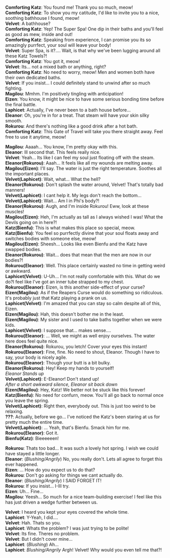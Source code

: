 **Comforting Katz**: You found me! Thank you so much, meow!  
**Comforting Katz**: To show you my catitude, I'd like to invite you to a nice, soothing bathhouse I found, meow!  
**Velvet**:          A bathhouse?  
**Comforting Katz**: Yep! The Super Spa! One dip in their baths and you'll feel as good as mew, inside and out!  
**Comforting Katz**: Speaking from experience, I can promise you its so amazingly purrfect, your soul will leave your body!  
**Velvet**:          Super Spa, is it?.... Wait, is that why we've been lugging around all these Katz Towels?!  
**Comforting Katz**: You got it, meow!  
**Velvet**:          Its... not a mixed bath or anything, right?  
**Comforting Katz**: No need to worry, meow! Men and women both have their own dedicated baths.  
**Velvet**:          If you insist... I could definitely stand to unwind after so much fighting.  
**Magilou**:         Mmhm. I'm positively tingling with anticipation!  
**Eizen**:           You know, it might be nice to have some serious bonding time before the final battle.  
**Laphicet**:        Actually, I've never been to a bath house before...  
**Eleanor**:         Oh, you're in for a treat. That steam will have your skin silky smooth.  
**Rokurou**:         And there's nothing like a good drink after a hot bath.  
**Comforting Katz**: This Gate of Travel will take you there straight away. Feel free to use it anytime, meow!  

**Magilou**:              Aaaah... You know, I'm pretty okay with this.  
**Eleanor**:              Ill second that. This feels really nice.  
**Velvet**:           Yeah... Its like I can feel my soul just floating off with the steam.  
**Eleanor(Rokurou)**:     Aaah... It feels like all my wounds are melting away.  
**Magilou(Eizen)**:   I'll say. The water is just the right temperature. Soothes all the important places.  
**Velvet(Laphicet)**: Wait, what... What the hell?  
**Eleanor(Rokurou)**: Don't splash the water around, Velvet! That's totally bad manners!  
**Velvet(Laphicet)**: I cant help it. My legs don't reach the bottom...  
**Velvet(Laphicet)**: Wait... Am I in Phi's body?!  
**Eleanor(Rokurou)**: Augh, and I'm inside Rokurou! Eww, look at these muscles!  
**Magilou(Eizen)**:   Heh, I'm actually as tall as I always wished I was! What the Devils going on in here?!  
**Katz(Bienfu)**:     This is what makes this place so special, meow.  
**Katz(Bienfu)**:     You feel so purrfectly divine that your soul floats away and switches bodies with someone else, meow!  
**Magilou(Eizen)**:   Sheesh... Looks like even Bienfu and the Katz have swapped bodies.  
**Eleanor(Rokurou)**: Wait... does that mean that the men are now in our bodies?!  
**Rokurou(Eleanor)**: Well. This place certainly wasted no time in getting weird or awkward.  
**Laphicet(Velvet)**: U-Uh... I'm not really comfortable with this. What do we do?I feel like I've got an inner tube strapped to my chest.  
**Rokurou(Eleanor)**: Eizen, is this another side-effect of your curse?  
**Eizen(Magilou)**:   As if the Reapers Curse would do something so ridiculous. It's probably just that Katz playing a prank on us.  
**Laphicet(Velvet)**: I'm amazed that you can stay so calm despite all of this, Eizen.  
**Eizen(Magilou)**:   Hah, this doesn't bother me in the least.  
**Eizen(Magilou)**:   My sister and I used to take baths together when we were kids.  
**Laphicet(Velvet)**: I suppose that... makes sense....  
**Rokurou(Eleanor)**: ...  Well, we might as well enjoy ourselves. The water here does feel quite nice.  
**Eleanor(Rokurou)**: Rokurou, you letch! Cover your eyes this instant!  
**Rokurou(Eleanor)**: Fine, fine. No need to shout, Eleanor. Though I have to say, your body is nicely agile.  
**Rokurou(Eleanor)**: Though your butt is a bit bulky.  
**Eleanor(Rokurou)**: Hey! Keep my hands to yourself!  
*Eleanor Stands up*  
**Velvet(Laphicet)**: E-Eleanor! Don't stand up!  
*After a short awkward silence, Eleanor sit back down*  
**Eizen(Magilou)**:   Hey, Katz! We better not be stuck like this forever!  
**Katz(Bienfu)**:     No need for confurn, meow. You'll all go back to normal once you leave the spring.  
**Velvet(Laphicet)**: Right then, everybody out. This is just too weird to be relaxing.  
**???**:              Actually, before we go... I've noticed the Katz's been staring at us for pretty much the entire time.  
**Velvet(Laphicet)**: ...  Yeah, that's Bienfu. Smack him for me.  
**Rokurou(Eleanor)**: Got it.  
**Bienfu(Katz)**:     Bieeeeeen!  

**Rokurou**: Thats too bad... It was such a lovely hot spring. I wish we could have stayed a little longer.  
**Eleanor**: (*Blushing/Angrily*) No, you really don't. Lets all agree to forget this ever happened.  
**Eizen**:   ... How do you expect us to do that?  
**Rokurou**: Don't go asking for things we cant actually do.  
**Eleanor**: (*Blushing/Angrily*) I SAID FORGET IT!  
**Rokurou**: If you insist... I-Ill try.  
**Eizen**:   Uh... Fine...  
**Magilou**: Yeesh... So much for a nice team-building exercise! I feel like this has just driven a wedge further between us.  

**Velvet**: I heard you kept your eyes covered the whole time.  
**Laphicet**: Y-Yeah, I did....  
**Velvet**: Hah. Thats so you.  
**Laphicet**: Whats the problem? I was just trying to be polite!  
**Velvet**: Its fine. Theres no problem.  
**Velvet**: But I didn't cover mine...  
**Laphicet**: (*Blushing*) Ah...  
**Laphicet**: *Blushing/Angrily* Argh! Velvet! Why would you even tell me that?!  
